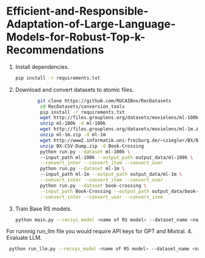 # Efficient-and-Responsible-Adaptation-of-Large-Language-Models-for-Robust-Top-k-Recommendations
1. Install dependencies.
    ```bash
    pip install -r requirements.txt
    ```
2. Download and convert datasets to atomic files.
   ```bash
           git clone https://github.com/RUCAIBox/RecDatasets
            cd RecDatasets/conversion_tools
            pip install -r requirements.txt
            wget http://files.grouplens.org/datasets/movielens/ml-100k.zip
            unzip ml-100k -d ml-100k
            wget http://files.grouplens.org/datasets/movielens/ml-1m.zip
            unzip ml-1m.zip -d ml-1m
            wget http://www2.informatik.uni-freiburg.de/~cziegler/BX/BX-CSV-Dump.zip
            unzip BX-CSV-Dump.zip -d Book-Crossing
            python run.py --dataset ml-100k \ 
            --input_path ml-100k --output_path output_data/ml-100k \
            --convert_inter --convert_item --convert_user
            python run.py --dataset ml-1m \ 
            --input_path ml-1m --output_path output_data/ml-1m \
            --convert_inter --convert_item --convert_user
            python run.py --dataset book-crossing \
            --input_path Book-Crossing --output_path output_data/book-crossing \
            --convert_inter --convert_user --convert_item
   ```
3. Train Base RS models.
   ```bash
   python main.py --recsys_model <name of RS model> --dataset_name <name of RS model>
   ```
For runnnig run_llm file you would require API keys for GPT and Mixtral.
4. Evaluate LLM.
  ```bash
   python run_llm.py --recsys_model <name of RS model> --dataset_name <name of RS model> --language_model <name of LLM with version>
   ```  


